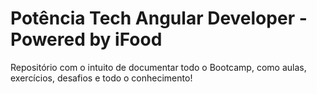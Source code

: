 # Potência Tech Angular Developer - Powered by iFood
Repositório com o intuito de documentar todo o Bootcamp, como aulas, exercícios, desafios e todo o conhecimento!

